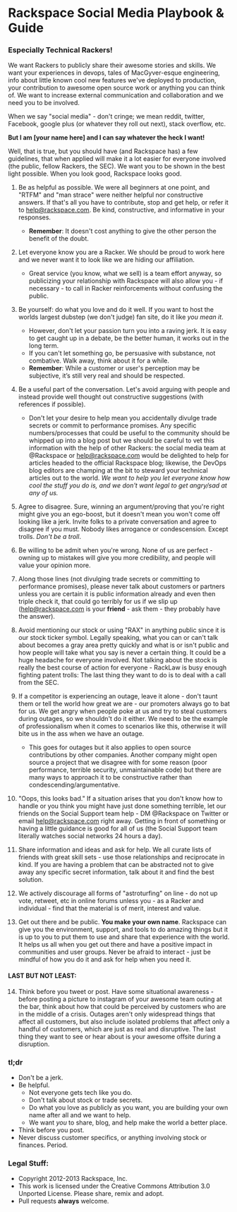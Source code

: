# Rackspace Social Media Playbook & Guide
### Especially Technical Rackers!


We want Rackers to publicly share their awesome stories and skills. We want your experiences in devops, tales of MacGyver-esque engineering, info about little known cool new features we've deployed to production, your contribution to awesome open source work or anything you can think of. We want to increase external communication and collaboration and we need you to be involved.

When we say "social media" - don't cringe; we mean reddit, twitter, Facebook, google plus (or whatever they roll out next), stack overflow, etc.

**But I am [your name here] and I can say whatever the heck I want!**

Well, that is true, but you should have (and Rackspace has) a few guidelines, that when applied will make it a lot easier for everyone involved (the public, fellow Rackers, the SEC). We want you to be shown in the best light possible. When you look good, Rackspace looks good.

1. Be as helpful as possible. We were all beginners at one point, and "RTFM" and "man strace" were neither helpful nor constructive answers. If that's all you have to contribute, stop and get help, or refer it to help@rackspace.com. Be kind, constructive, and informative in your responses. 
    * **Remember**: It doesn't cost anything to give the other person the benefit of the doubt.

2. Let everyone know you are a Racker. We should be proud to work here and we never want it to look like we are hiding our affiliation.
    * Great service (you know, what we sell) is a team effort anyway, so publicizing your relationship with Rackspace will also allow you - if necessary - to call in Racker reinforcements without confusing the public.

3. Be yourself: do what you love and do it well. If you want to host the worlds largest dubstep (we don't judge) fan site, do it like *you mean it*.
    * However, don't let your passion turn you into a raving jerk. It is easy to get caught up in a debate, be the better human, it works out in the long term.
    * If you can't let something go, be persuasive with substance, not combative. Walk away, think about it for a while.
    * **Remember**: While a customer or user's perception may be subjective, it’s still very real and should be respected.

4. Be a useful part of the conversation. Let's avoid arguing with people and instead provide well thought out constructive suggestions (with references if possible).
    * Don't let your desire to help mean you accidentally divulge trade secrets or commit to performance promises. Any specific numbers/processes that could be useful to the community should be whipped up into a blog post but we should be careful to vet this information with the help of other Rackers: the social media team at @Rackspace or help@rackspace.com would be delighted to help for articles headed to the official Rackspace blog; likewise, the DevOps blog editors are champing at the bit to steward your technical articles out to the world.  *We want to help you let everyone know how cool the stuff you do is, and we don't want legal to get angry/sad at any of us.*
    
5. Agree to disagree. Sure, winning an argument/proving that you're right might give you an ego-boost, but it doesn't mean you won't come off looking like a jerk. Invite folks to a private conversation and agree to disagree if you must. Nobody likes arrogance or condescension. Except trolls. *Don't be a troll*.

6. Be willing to be admit when you're wrong. None of us are perfect - owning up to mistakes will give you more credibility, and people will value your opinion more.

7. Along those lines (not divulging trade secrets or committing to performance promises), please never talk about customers or partners unless you are certain it is public information already and even then triple check it, that could go terribly for us if we slip up (help@rackspace.com is your **friend** - ask them - they probably have the answer).

8. Avoid mentioning our stock or using "RAX" in anything public since it is our stock ticker symbol. Legally speaking, what you can or can't talk about becomes a gray area pretty quickly and what is or isn't public and how people will take what you say is never a certain thing. It could be a huge headache for everyone involved. Not talking about the stock is really the best course of action for everyone - RackLaw is busy enough fighting patent trolls: The last thing they want to do is to deal with a call from the SEC.

9. If a competitor is experiencing an outage, leave it alone - don't taunt them or tell the world how great we are - our promoters always go to bat for us. We get angry when people poke at us and try to steal customers during outages, so we shouldn't do it either. We need to be the example of professionalism when it comes to scenarios like this, otherwise it will bite us in the ass when we have an outage.
    * This goes for outages but it also applies to open source contributions by other companies.  Another company might open source a project that we disagree with for some reason (poor performance, terrible security, unmaintainable code) but there are many ways to approach it to be constructive rather than condescending/argumentative.

10. "Oops, this looks bad." If a situation arises that you don't know how to handle or you think you might have just done something terrible, let our friends on the Social Support team help - DM @Rackspace on Twitter or email help@rackspace.com right away. Getting in front of something or having a little guidance is good for all of us (the Social Support team literally watches social networks 24 hours a day).

11. Share information and ideas and ask for help. We all curate lists of friends with great skill sets - use those relationships and reciprocate in kind. If you are having a problem that can be abstracted not to give away any specific secret information, talk about it and find the best solution.

12. We actively discourage all forms of "astroturfing" on line - do not up vote, retweet, etc in online forums unless you - as a Racker and individual - find that the material is of merit, interest and value.

13. Get out there and be public. **You make your own name**. Rackspace can give you the environment, support, and tools to do amazing things but it is up to you to put them to use and share that experience with the world. It helps us all when you get out there and have a positive impact in communities and user groups. Never be afraid to interact - just be mindful of how you do it and ask for help when you need it.

#### LAST BUT NOT LEAST:

14. Think before you tweet or post. Have some situational awareness - before posting a picture to instagram of your awesome team outing at the bar, think about how that could be perceived by customers who are in the middle of a crisis. Outages aren't only widespread things that affect all customers, but also include isolated problems that affect only a handful of customers, which are just as real and disruptive. The last thing they want to see or hear about is your awesome offsite during a disruption.
 
### tl;dr
* Don't be a jerk. 
* Be helpful.
  * Not everyone gets tech like you do.
  * Don't talk about stock or trade secrets. 
  * Do what you love as publicly as you want, you are building your own name after all and we want to help. 
  * We want *you* to share, blog, and help make the world a better place.
* Think before you post.
* Never discuss customer specifics, or anything involving stock or finances. Period.



### Legal Stuff:

* Copyright 2012-2013 Rackspace, Inc.
* This work is licensed under the Creative Commons Attribution 3.0 Unported License. Please share, remix and adopt.
* Pull requests **always** welcome.
